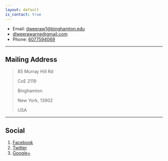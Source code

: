 ```yaml
---
layout: default
is_contact: true
---
```


* Email: [dweeraw1@binghamton.edu](mailto:dweeraw1@binghamton.edu)  
* [dlweerawarne@gmail.com](mailto:dlweerawarne@gmail.com) 
* Phone: [6077594069](tel:6077594069)

---

## Mailing Address

> 85 Murray Hill Rd
>
> CoE 2119
>
> Binghamton 
>
> New York, 13902
>
> USA

---

## Social

1. [Facebook](#)
2. [Twitter](#)
3. [Google+](#)
